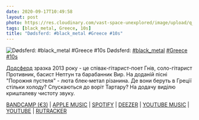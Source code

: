 ```yaml
---
date: 2020-09-17T10:49:58
layout: post
photo: https://res.cloudinary.com/vast-space-unexplored/image/upload/q_auto,dpr_auto,w_auto/photos/photo_1053_17-09-2020_10-49-58.jpg
tags: [black_metal, Greece, 10s]
title: "Dødsferd: #black_metal #Greece #10s"
---
```

![Dødsferd: #black_metal #Greece #10s](https://res.cloudinary.com/vast-space-unexplored/image/upload/q_auto,dpr_auto,w_auto/photos/photo_1053_17-09-2020_10-49-58.jpg)
Dødsferd: [#black_metal](/tags/#black_metal) [#Greece](/tags/#Greece) [#10s](/tags/#10s)

[Додсферд](/2020-06-10-dodsferd--black-metal-greece-10s) зразка 2013 року - це співак-гітарист-поет Гнів, соло-гітарист Противник, басист Нептун та барабанник Вир. На доданій пісні &quot;Порожня пустеля&quot; - люта блек-метал різанина. Де вони беруть в Греції стільки холоду? Спускаються до воріт Тартару? На додачу виділю кришталеву чистоту звуку.

[BANDCAMP (€3)](https://dodsferdofficial.bandcamp.com/album/a-cursed-heritage) \| [APPLE MUSIC](https://music.apple.com/ru/album/a-cursed-heritage/1149460323) \| [SPOTIFY](https://open.spotify.com/album/4wzU313FXS2Rpd1XXb1ON5?si=dnJhvcd-T1u1qjzuyDu17g) \| [DEEZER](https://deezer.page.link/CJjzq5nKvTE3qNJh6) \| [YOUTUBE MUSIC](https://music.youtube.com/playlist?list=OLAK5uy_mUJzoxL-yl89nq93MoMB-tIDdf6oQ_opw) \| [YOUTUBE](https://www.youtube.com/playlist?list=OLAK5uy_nlT7cOxXFlEffZqz7Bxb7v_Tp4OiIrKgY) \| [RUTRACKER](https://rutracker.org/forum/viewtopic.php?t=4489634)